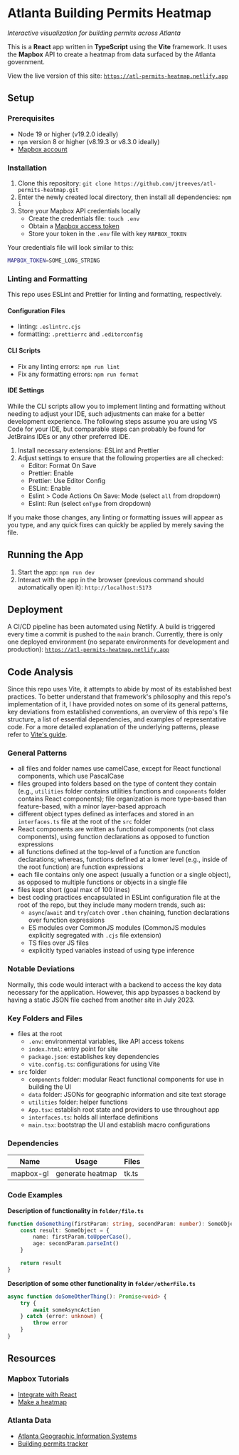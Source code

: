 # Atlanta Building Permits Heatmap

_Interactive visualization for building permits across Atlanta_

This is a **React** app written in **TypeScript** using the **Vite** framework. It uses the **Mapbox** API to create a heatmap from data surfaced by the Atlanta government.

View the live version of this site: [`https://atl-permits-heatmap.netlify.app`](https://atl-permits-heatmap.netlify.app)

## Setup

### Prerequisites

-   Node 19 or higher (v19.2.0 ideally)
-   `npm` version 8 or higher (v8.19.3 or v8.3.0 ideally)
-   [Mapbox account](https://docs.mapbox.com/help/getting-started/)

### Installation

1.  Clone this repository: `git clone https://github.com/jtreeves/atl-permits-heatmap.git`
2.  Enter the newly created local directory, then install all dependencies: `npm i`
3.  Store your Mapbox API credentials locally
    -   Create the credentials file: `touch .env`
    -   Obtain a [Mapbox access token](https://account.mapbox.com)
    -   Store your token in the `.env` file with key `MAPBOX_TOKEN`

Your credentials file will look similar to this:

```bash
MAPBOX_TOKEN=SOME_LONG_STRING
```

### Linting and Formatting

This repo uses ESLint and Prettier for linting and formatting, respectively.

#### Configuration Files

-   linting: `.eslintrc.cjs`
-   formatting: `.prettierrc` and `.editorconfig`

#### CLI Scripts

-   Fix any linting errors: `npm run lint`
-   Fix any formatting errors: `npm run format`

#### IDE Settings

While the CLI scripts allow you to implement linting and formatting without needing to adjust your IDE, such adjustments can make for a better development experience. The following steps assume you are using VS Code for your IDE, but comparable steps can probably be found for JetBrains IDEs or any other preferred IDE.

1.  Install necessary extensions: ESLint and Prettier
2.  Adjust settings to ensure that the following properties are all checked:
    -   Editor: Format On Save
    -   Prettier: Enable
    -   Prettier: Use Editor Config
    -   ESLint: Enable
    -   Eslint > Code Actions On Save: Mode (select `all` from dropdown)
    -   Eslint: Run (select `onType` from dropdown)

If you make those changes, any linting or formatting issues will appear as you type, and any quick fixes can quickly be applied by merely saving the file.

## Running the App

1. Start the app: `npm run dev`
2. Interact with the app in the browser (previous command should automatically open it): `http://localhost:5173`

## Deployment

A CI/CD pipeline has been automated using Netlify. A build is triggered every time a commit is pushed to the `main` branch. Currently, there is only one deployed environment (no separate environments for development and production): [`https://atl-permits-heatmap.netlify.app`](https://atl-permits-heatmap.netlify.app)

## Code Analysis

Since this repo uses Vite, it attempts to abide by most of its established best practices. To better understand that framework's philosophy and this repo's implementation of it, I have provided notes on some of its general patterns, key deviations from established conventions, an overview of this repo's file structure, a list of essential dependencies, and examples of representative code. For a more detailed explanation of the underlying patterns, please refer to [Vite's guide](https://vitejs.dev/guide/).

### General Patterns

-   all files and folder names use camelCase, except for React functional components, which use PascalCase
-   files grouped into folders based on the type of content they contain (e.g., `utilities` folder contains utilities functions and `components` folder contains React components); file organization is more type-based than feature-based, with a minor layer-based approach
-   different object types defined as interfaces and stored in an `interfaces.ts` file at the root of the `src` folder
-   React components are written as functional components (not class components), using function declarations as opposed to function expressions
-   all functions defined at the top-level of a function are function declarations; whereas, functions defined at a lower level (e.g., inside of the root function) are function expressions
-   each file contains only one aspect (usually a function or a single object), as opposed to multiple functions or objects in a single file
-   files kept short (goal max of 100 lines)
-   best coding practices encapsulated in ESLint configuration file at the root of the repo, but they include many modern trends, such as:
    -   `async`/`await` and `try`/`catch` over `.then` chaining, function declarations over function expressions
    -   ES modules over CommonJS modules (CommonJS modules explicitly segregated with `.cjs` file extension)
    -   TS files over JS files
    -   explicitly typed variables instead of using type inference

### Notable Deviations

Normally, this code would interact with a backend to access the key data necessary for the application. However, this app bypasses a backend by having a static JSON file cached from another site in July 2023.

### Key Folders and Files

-   files at the root
    -   `.env`: environmental variables, like API access tokens
    -   `index.html`: entry point for site
    -   `package.json`: establishes key dependencies
    -   `vite.config.ts`: configurations for using Vite
-   `src` folder
    -   `components` folder: modular React functional components for use in building the UI
    -   `data` folder: JSONs for geographic information and site text storage
    -   `utilities` folder: helper functions
    -   `App.tsx`: establish root state and providers to use throughout app
    -   `interfaces.ts`: holds all interface definitions
    -   `main.tsx`: bootstrap the UI and establish macro configurations

### Dependencies

| Name      | Usage            | Files |
| --------- | ---------------- | ----- |
| mapbox-gl | generate heatmap | tk.ts |

### Code Examples

**Description of functionality in `folder/file.ts`**

```ts
function doSomething(firstParam: string, secondParam: number): SomeObject {
    const result: SomeObject = {
        name: firstParam.toUpperCase(),
        age: secondParam.parseInt()
    }

    return result
}
```

**Description of some other functionality in `folder/otherFile.ts`**

```ts
async function doSomeOtherThing(): Promise<void> {
    try {
        await someAsyncAction
    } catch (error: unknown) {
        throw error
    }
}
```

## Resources

### Mapbox Tutorials

-   [Integrate with React](https://docs.mapbox.com/help/tutorials/use-mapbox-gl-js-with-react/)
-   [Make a heatmap](https://docs.mapbox.com/help/tutorials/make-a-heatmap-with-mapbox-gl-js/)

### Atlanta Data

-   [Atlanta Geographic Information Systems](https://gis.atlantaga.gov)
-   [Building permits tracker](https://gis.atlantaga.gov/buildingpermittracker/?page=Search-All-Permits)
